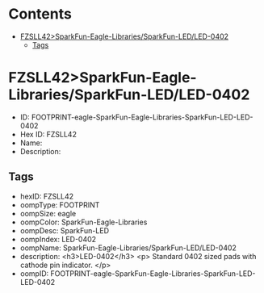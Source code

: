 



Contents
========

* [FZSLL42>SparkFun-Eagle-Libraries/SparkFun-LED/LED-0402](#fzsll42sparkfun-eagle-librariessparkfun-ledled-0402)
	* [Tags](#tags)

# FZSLL42>SparkFun-Eagle-Libraries/SparkFun-LED/LED-0402

- ID: FOOTPRINT-eagle-SparkFun-Eagle-Libraries-SparkFun-LED-LED-0402
- Hex ID: FZSLL42
- Name: 
- Description: 

## Tags

- hexID: FZSLL42
- oompType: FOOTPRINT
- oompSize: eagle
- oompColor: SparkFun-Eagle-Libraries
- oompDesc: SparkFun-LED
- oompIndex: LED-0402
- oompName: SparkFun-Eagle-Libraries/SparkFun-LED/LED-0402
- description: &lt;h3&gt;LED-0402&lt;/h3&gt;
&lt;p&gt;
Standard 0402 sized pads with cathode pin indicator.
&lt;/p&gt;
- oompID: FOOTPRINT-eagle-SparkFun-Eagle-Libraries-SparkFun-LED-LED-0402
